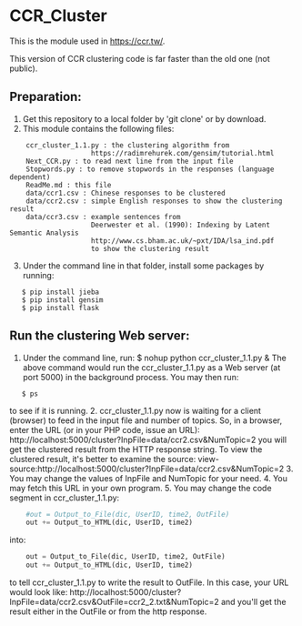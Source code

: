 # CCR_Cluster

This is the module used in https://ccr.tw/.

This version of CCR clustering code is far faster than the old one (not public).

## Preparation:
1. Get this repository to a local folder by 'git clone' or by download.
2. This module contains the following files:
```
    ccr_cluster_1.1.py : the clustering algorithm from 
                    https://radimrehurek.com/gensim/tutorial.html
    Next_CCR.py : to read next line from the input file
    Stopwords.py : to remove stopwords in the responses (language dependent)
    ReadMe.md : this file
    data/ccr1.csv : Chinese responses to be clustered
    data/ccr2.csv : simple English responses to show the clustering result
    data/ccr3.csv : example sentences from 
                    Deerwester et al. (1990): Indexing by Latent Semantic Analysis
                    http://www.cs.bham.ac.uk/~pxt/IDA/lsa_ind.pdf
                    to show the clustering result
```
3. Under the command line in that folder, install some packages by running:
```
   $ pip install jieba
   $ pip install gensim
   $ pip install flask
```

## Run the clustering Web server:
1. Under the command line, run:
   $ nohup python ccr_cluster_1.1.py &
   The above command would run the ccr_cluster_1.1.py as a Web server 
   (at port 5000) in the background process. You may then run:
```
   $ ps
```
   to see if it is running.
2. ccr_cluster_1.1.py now is waiting for a client (browser) to 
   feed in the input file and number of topics.
   So, in a browser, enter the URL (or in your PHP code, issue an URL):
   http://localhost:5000/cluster?InpFile=data/ccr2.csv&NumTopic=2
   you will get the clustered result from the HTTP response string.
   To view the clustered result, it's better to examine the source:
   view-source:http://localhost:5000/cluster?InpFile=data/ccr2.csv&NumTopic=2
3. You may change the values of InpFile and NumTopic for your need.
4. You may fetch this URL in your own program.
5. You may change the code segment in ccr_cluster_1.1.py:
```python
    #out = Output_to_File(dic, UserID, time2, OutFile)
    out += Output_to_HTML(dic, UserID, time2)
```
into:
```python
    out = Output_to_File(dic, UserID, time2, OutFile)
    out += Output_to_HTML(dic, UserID, time2)
```
to tell ccr_cluster_1.1.py to write the result to OutFile.
In this case, your URL would look like:
http://localhost:5000/cluster?InpFile=data/ccr2.csv&OutFile=ccr2_2.txt&NumTopic=2
and you'll get the result either in the OutFile or from the http response.
